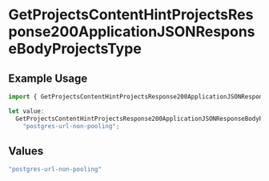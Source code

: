 # GetProjectsContentHintProjectsResponse200ApplicationJSONResponseBodyProjectsType

## Example Usage

```typescript
import { GetProjectsContentHintProjectsResponse200ApplicationJSONResponseBodyProjectsType } from "@vercel/sdk/models/operations/getprojects.js";

let value:
  GetProjectsContentHintProjectsResponse200ApplicationJSONResponseBodyProjectsType =
    "postgres-url-non-pooling";
```

## Values

```typescript
"postgres-url-non-pooling"
```